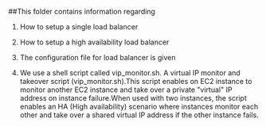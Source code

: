 ##This folder contains information regarding 

1. How to setup a single load balancer

2. How to setup a high availability load balancer

3. The configuration file for load balancer is given

4. We use a shell script called vip_monitor.sh. A virtual IP monitor and takeover script (vip_monitor.sh).This script enables on 
EC2 instance to monitor another EC2 instance and take over a private "virtual" IP address on instance failure.When used with two
instances, the script enables an HA (High availability) scenario where instances monitor each other and take over a shared virtual IP address if the other instance fails.

